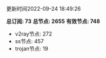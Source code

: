 更新时间2022-09-24 18:49:26

**总订阅: 73**
**总节点: 2655**
**有效节点: 748**
- v2ray节点: 272
- ss节点: 457
- trojan节点: 19
